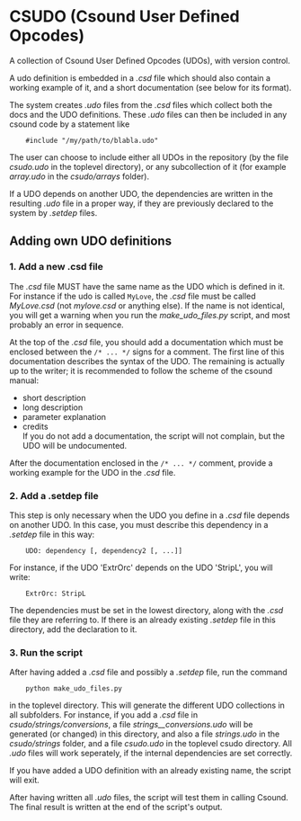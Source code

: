CSUDO (Csound User Defined Opcodes)
===================================

A collection of Csound User Defined Opcodes (UDOs), with version control. 

A udo definition is embedded in a *.csd* file which should also contain a working
example of it, and a short documentation (see below for its format). 

The system creates *.udo* files from the *.csd* files which collect both the docs
and the UDO definitions. These *.udo* files can then be included in any csound
code by a statement like

`    #include "/my/path/to/blabla.udo"`

The user can choose to include either all UDOs in the repository (by the file
*csudo.udo* in the toplevel directory), or any subcollection of it (for example
*array.udo* in the *csudo/arrays* folder).
    
If a UDO depends on another UDO, the dependencies are written in the resulting
*.udo* file in a proper way, if they are previously declared to the system by
*.setdep* files.

## Adding own UDO definitions

### 1. Add a new .csd file

The *.csd* file MUST have the same name as the UDO which is defined in it. For
instance if the udo is called `MyLove`, the *.csd* file must be called
*MyLove.csd* (not *mylove.csd* or anything else). If the name is not identical,
you will get a warning when you run the *make_udo_files.py* script, and most
probably an error in sequence.

At the top of the *.csd* file, you should add a documentation which must be
enclosed between the `/* ... */` signs for a comment. The first line of this
documentation describes the syntax of the UDO. The remaining is actually up to
the writer; it is recommended to follow the scheme of the csound manual:  
- short description  
- long description  
- parameter explanation  
- credits  
If you do not add a documentation, the script will not complain, but the UDO
will be undocumented.

After the documentation enclosed in the `/* ... */` comment, provide a working
example for the UDO in the *.csd* file.

### 2. Add a .setdep file

This step is only necessary when the UDO you define in a *.csd* file depends on
another UDO. In this case, you must describe this dependency in a *.setdep* file
in this way:

`    UDO: dependency [, dependency2 [, ...]]`

For instance, if the UDO 'ExtrOrc' depends on the UDO 'StripL', you will write:

`    ExtrOrc: StripL`
    
The dependencies must be set in the lowest directory, along with the *.csd* file
they are referring to. If there is an already existing *.setdep* file in this
directory, add the declaration to it.


### 3. Run the script

After having added a *.csd* file and possibly a *.setdep* file, run the command

`    python make_udo_files.py`

in the toplevel directory. This will generate the different UDO
collections in all subfolders. For instance, if you add a *.csd* file in
*csudo/strings/conversions*, a file *strings__conversions.udo* will be generated
(or changed) in this directory, and also a file *strings.udo* in the *csudo/strings*
folder, and a file *csudo.udo* in the toplevel csudo directory. All *.udo* files
will work seperately, if the internal dependencies are set correctly.

If you have added a UDO definition with an already existing name, the script
will exit.

After having written all *.udo* files, the script will test them in calling
Csound. The final result is written at the end of the script's output.
